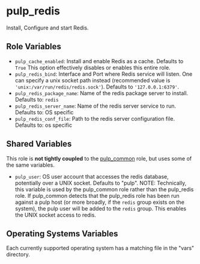 pulp_redis
==========

Install, Configure and start Redis.

Role Variables
--------------

* `pulp_cache_enabled`: Install and enable Redis as a cache. Defaults to `True`
  This option effectively disables or enables this entire role.
* `pulp_redis_bind`: Interface and Port where Redis service will listen. One can specify a unix
   socket path instead (recommended value is `'unix:/var/run/redis/redis.sock'`). Defaults to `'127.0.0.1:6379'`.
* `pulp_redis_package_name`: Name of the redis package server to install. Defaults to: `redis`
* `pulp_redis_server_name`: Name of the redis server service to run. Defaults to: OS specific
* `pulp_redis_conf_file`: Path to the redis server configuration file. Defaults to: os specific

Shared Variables
----------------

This role is **not tightly coupled** to the [pulp_common](../../roles/pulp_common) role, but uses some of the same
variables.

* `pulp_user`: OS user account that accesses the redis database, potentially over a UNIX socket. Defaults to "pulp". NOTE: Technically, this variable is used by the pulp_common role rather than the pulp_redis role. If pulp_common detects that the pulp_redis role has been run against a pulp host (or more broadly, if the `redis` group exists on the system), the pulp user will be added to the `redis` group. This enables the UNIX socket access to redis.

Operating Systems Variables
---------------------------

Each currently supported operating system has a matching file in the "vars"
directory.
